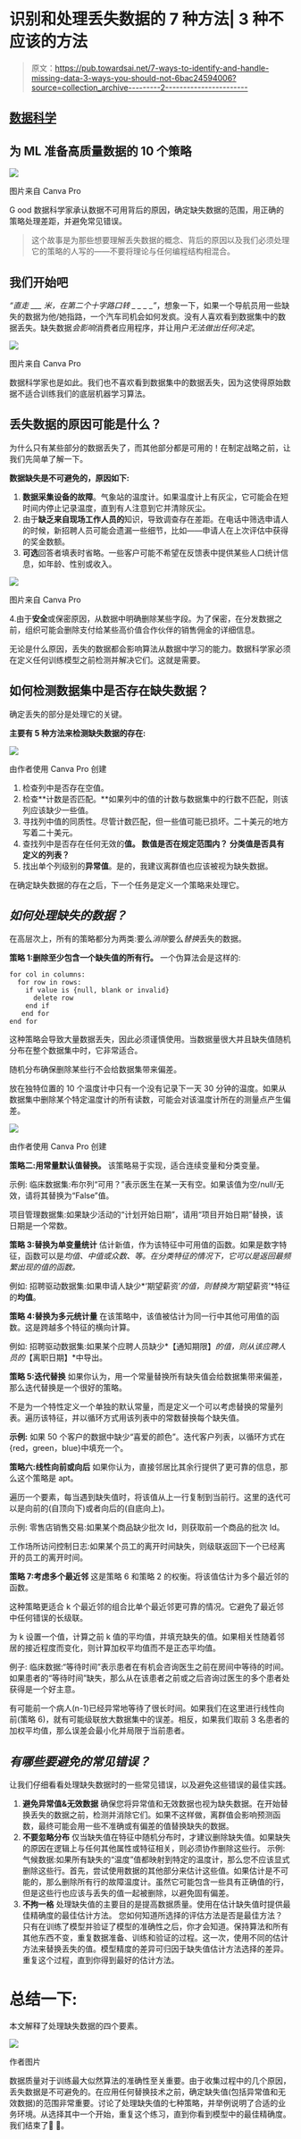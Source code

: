 # 识别和处理丢失数据的 7 种方法| 3 种不应该的方法

> 原文：<https://pub.towardsai.net/7-ways-to-identify-and-handle-missing-data-3-ways-you-should-not-6bac24594006?source=collection_archive---------2----------------------->

## [数据科学](https://towardsai.net/p/category/data-science)

## 为 ML 准备高质量数据的 10 个策略

![](img/378ba1d05147086cf1d68e0dd6623813.png)

图片来自 Canva Pro

G ood 数据科学家承认数据不可用背后的原因，确定缺失数据的范围，用正确的策略处理差距，并避免常见错误。

> 这个故事是为那些想要理解丢失数据的概念、背后的原因以及我们必须处理它的策略的人写的——不要将理论与任何编程结构相混合。

## 我们开始吧

*“直走 ___ 米，在第二个十字路口转 _ _ _ _”*，想象一下，如果一个导航员用一些缺失的数据为他/她指路，一个汽车司机会如何发疯。没有人喜欢看到数据集中的数据丢失。缺失数据*会影响*消费者应用程序，并让用户*无法做出任何决定*。

![](img/d881e837b9e159d77f99660a7180f8fe.png)

图片来自 Canva Pro

数据科学家也是如此。我们也不喜欢看到数据集中的数据丢失，因为这使得原始数据不适合训练我们的底层机器学习算法。

## 丢失数据的原因可能是什么？

为什么只有某些部分的数据丢失了，而其他部分都是可用的！在制定战略之前，让我们先简单了解一下。

**数据缺失是不可避免的，原因如下:**

1.  **数据采集设备的故障**。气象站的温度计。如果温度计上有灰尘，它可能会在短时间内停止记录温度，直到有人注意到它并清除灰尘。
2.  由于**缺乏来自现场工作人员的**知识，导致调查存在差距。在电话中筛选申请人的时候，新招聘人员可能会遗漏一些细节，比如——申请人在上次评估中获得的奖金数额。
3.  **可选**回答者填表时省略。一些客户可能不希望在反馈表中提供某些人口统计信息，如年龄、性别或收入。

![](img/d530f7fa9da733d823c31ada81127478.png)

图片来自 Canva Pro

4.由于**安全**或保密原因，从数据中明确删除某些字段。为了保密，在分发数据之前，组织可能会删除支付给某些高价值合作伙伴的销售佣金的详细信息。

无论是什么原因，丢失的数据都会影响算法从数据中学习的能力。数据科学家必须在定义任何训练模型之前检测并解决它们。这就是需要。

## 如何检测数据集中是否存在缺失数据？

确定丢失的部分是处理它的关键。

**主要有 5 种方法来检测缺失数据的存在:**

![](img/6e7e4aca1ed015106fb63ce4adfbdef1.png)

由作者使用 Canva Pro 创建

1.  检查列中是否存在空值。
2.  检查**计数是否匹配。**如果列中的值的计数与数据集中的行数不匹配，则该列应该缺少一些值。
3.  寻找列中值的同质性。尽管计数匹配，但一些值可能已损坏。二十美元的地方写着二十美元。
4.  查找列中是否存在任何无效的**值。
    数值是否在规定范围内？
    分类值是否具有定义的列表？**
5.  找出单个列级别的**异常值**。是的，我建议离群值也应该被视为缺失数据。

在确定缺失数据的存在之后，下一个任务是定义一个策略来处理它。

## *如何处理缺失的数据？*

在高层次上，所有的策略都分为两类:要么*消除*要么*替换*丢失的数据。

**策略 1:删除至少包含一个缺失值的所有行。** 一个伪算法会是这样的:

```
for col in columns:
  for row in rows:
    if value is {null, blank or invalid}
      delete row
    end if
   end for
end for
```

这种策略会导致大量数据丢失，因此必须谨慎使用。当数据量很大并且缺失值随机分布在整个数据集中时，它非常适合。

随机分布确保删除某些行不会给数据集带来偏差。

放在独特位置的 10 个温度计中只有一个没有记录下一天 30 分钟的温度。如果从数据集中删除某个特定温度计的所有读数，可能会对该温度计所在的测量点产生偏差。

![](img/f3c73f355e6326bfc8a66f7f91b2a170.png)

由作者使用 Canva Pro 创建

**策略二:用常量默认值替换。** 该策略易于实现，适合连续变量和分类变量。

示例:
临床数据集:布尔列“可用？”表示医生在某一天有空。如果该值为空/null/无效，请将其替换为“False”值。

项目管理数据集:如果缺少活动的“计划开始日期”，请用“项目开始日期”替换，该日期是一个常数。

**策略 3:替换为单变量统计** 估计新值，作为该特征中可用值的函数。如果是数字特征，函数可以是*均值、中值或众数、*等。在分类特征的情况下，它可以是返回最频繁出现的*值的函数。*

例如:
招聘驱动数据集:如果申请人缺少*‘期望薪资’*的值，则替换为*‘期望薪资’*特征的**均值**。

**策略 4:替换为多元统计量** 在该策略中，该值被估计为同一行中其他可用值的函数。这是跨越多个特征的横向计算。

例如:
招聘驱动数据集:如果某个应聘人员缺少*【通知期限】*的值，则从该应聘人员的*【离职日期】*中导出。

**策略 5:迭代替换** 如果你认为，用一个常量替换所有缺失值会给数据集带来偏差，那么迭代替换是一个很好的策略。

不是为一个特性定义一个单独的默认常量，而是定义一个可以考虑替换的常量列表。遍历该特征，并以循环方式用该列表中的常数替换每个缺失值。

**示例:**
如果 50 个客户的数据中缺少“喜爱的颜色”。迭代客户列表，以循环方式在{red，green，blue}中填充一个。

**策略六:线性向前或向后** 如果你认为，直接邻居比其余行提供了更可靠的信息，那么这个策略是 apt。

遍历一个要素，每当遇到缺失值时，将该值从上一行复制到当前行。这里的迭代可以是向前的(自顶向下)或者向后的(自底向上)。

示例:
零售店销售交易:如果某个商品缺少批次 Id，则获取前一个商品的批次 Id。

工作场所访问控制日志:如果某个员工的离开时间缺失，则级联返回下一个已经离开的员工的离开时间。

**策略 7:考虑多个最近邻** 这是策略 6 和策略 2 的权衡。将该值估计为多个最近邻的函数。

这种策略更适合 k 个最近邻的组合比单个最近邻更可靠的情况。它避免了最近邻中任何错误的长级联。

为 k 设置一个值，计算之前 k 值的平均值，并填充缺失的值。如果相关性随着邻居的接近程度而变化，则计算加权平均值而不是正态平均值。

例子:
临床数据:“等待时间”表示患者在有机会咨询医生之前在房间中等待的时间。如果患者的“等待时间”缺失，那么从在该患者之前或之后咨询过医生的多个患者处获得是一个好主意。

有可能前一个病人(n-1)已经异常地等待了很长时间。如果我们在这里进行线性向前(策略 6)，就有可能级联放大数据集中的误差。相反，如果我们取前 3 名患者的加权平均值，那么误差会最小化并局限于当前患者。

## *有哪些要避免的常见错误？*

让我们仔细看看处理缺失数据时的一些常见错误，以及避免这些错误的最佳实践。

1.  **避免异常值&无效数据**
    确保您将异常值和无效数据也视为缺失数据。在开始替换丢失的数据之前，检测并消除它们。如果不这样做，离群值会影响预测函数，最终可能会用一些不准确或有偏差的值替换缺失的数据。
2.  **不要忽略分布**
    仅当缺失值在特征中随机分布时，才建议删除缺失值。如果缺失的原因在逻辑上与任何其他属性或特征相关，则必须协作删除这些行。
    示例:
    气候数据:如果所有缺失的“温度”值都映射到特定的温度计，那么您不应该显式删除这些行。首先，尝试使用数据的其他部分来估计这些值。如果估计是不可能的，那么删除所有行的故障温度计。虽然它可能包含一些具有正确值的行，但是这些行也应该与丢失的值一起被删除，以避免固有偏差。
3.  **不拘一格**
    处理缺失值的主要目的是提高数据质量。使用在估计缺失值时提供最佳精确度的最佳估计方法。
    您如何知道所选择的评估方法是否是最佳方法？
    只有在训练了模型并验证了模型的准确性之后，你才会知道。保持算法和所有其他东西不变，重复数据准备、训练和验证的过程。这一次，使用不同的估计方法来替换丢失的值。模型精度的差异可归因于缺失值估计方法选择的差异。重复这个过程，直到你得到最好的估计方法。

# 总结一下:

本文解释了处理缺失数据的四个要素。

![](img/60f3283f6a599924014db415de912acf.png)

作者图片

数据质量对于训练最大似然算法的准确性至关重要。由于收集过程中的几个原因，丢失数据是不可避免的。在应用任何替换技术之前，确定缺失值(包括异常值和无效数据)的范围非常重要。讨论了处理缺失值的七种策略，并举例说明了合适的业务环境。从选择其中一个开始，重复这个练习，直到你看到模型中的最佳精确度。我们结束了👏 👏。
